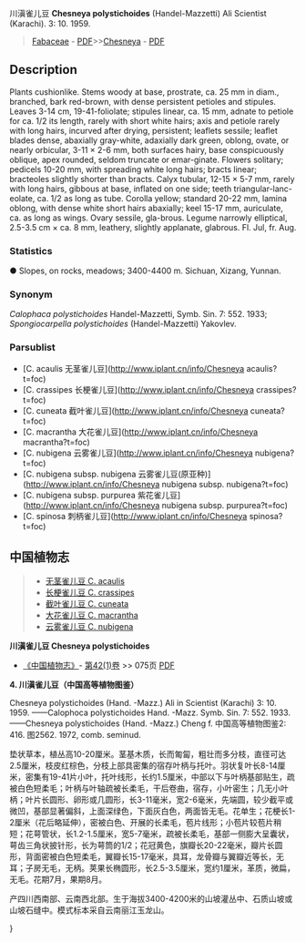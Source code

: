 川滇雀儿豆 **Chesneya polystichoides** (Handel-Mazzetti) Ali Scientist (Karachi). 3: 10. 1959.

> [Fabaceae](http://www.iplant.cn/info/Fabaceae?t=foc) - [PDF](http://www.iplant.cn/foc/pdf/Fabaceae.pdf)>>[Chesneya](http://www.iplant.cn/info/Chesneya?t=foc) - [PDF](http://www.iplant.cn/foc/pdf/Chesneya.pdf)

## Description

Plants cushionlike. Stems woody at base, prostrate, ca. 25 mm in diam., branched, bark red-brown, with dense persistent petioles and stipules. Leaves 3-14 cm, 19-41-foliolate; stipules linear, ca. 15 mm, adnate to petiole for ca. 1/2 its length, rarely with short white hairs; axis and petiole rarely with long hairs, incurved after drying, persistent; leaflets sessile; leaflet blades dense, abaxially gray-white, adaxially dark green, oblong, ovate, or nearly orbicular, 3-11 × 2-6 mm, both surfaces hairy, base conspicuously oblique, apex rounded, seldom truncate or emar-ginate. Flowers solitary; pedicels 10-20 mm, with spreading white long hairs; bracts linear; bracteoles slightly shorter than bracts. Calyx tubular, 12-15 × 5-7 mm, rarely with long hairs, gibbous at base, inflated on one side; teeth triangular-lanc-eolate, ca. 1/2 as long as tube. Corolla yellow; standard 20-22 mm, lamina oblong, with dense white short hairs abaxially; keel 15-17 mm, auriculate, ca. as long as wings. Ovary sessile, gla-brous. Legume narrowly elliptical, 2.5-3.5 cm × ca. 8 mm, leathery, slightly applanate, glabrous. Fl. Jul, fr. Aug.

### Statistics
● Slopes, on rocks, meadows; 3400-4400 m. Sichuan, Xizang, Yunnan.

### Synonym
*Calophaca polystichoides* Handel-Mazzetti, Symb. Sin. 7: 552. 1933; *Spongiocarpella polystichoides* (Handel-Mazzetti) Yakovlev.

### Parsublist

* [C.  acaulis  无茎雀儿豆](http://www.iplant.cn/info/Chesneya acaulis?t=foc)
* [C.  crassipes  长梗雀儿豆](http://www.iplant.cn/info/Chesneya crassipes?t=foc)
* [C.  cuneata  截叶雀儿豆](http://www.iplant.cn/info/Chesneya cuneata?t=foc)
* [C.  macrantha  大花雀儿豆](http://www.iplant.cn/info/Chesneya macrantha?t=foc)
* [C.  nubigena  云雾雀儿豆](http://www.iplant.cn/info/Chesneya nubigena?t=foc)
* [C.  nubigena subsp. nubigena  云雾雀儿豆(原亚种)](http://www.iplant.cn/info/Chesneya nubigena subsp. nubigena?t=foc)
* [C.  nubigena subsp. purpurea  紫花雀儿豆](http://www.iplant.cn/info/Chesneya nubigena subsp. purpurea?t=foc)
* [C.  spinosa  刺柄雀儿豆](http://www.iplant.cn/info/Chesneya spinosa?t=foc)

## 中国植物志

> * [无茎雀儿豆  C.  acaulis](Chesneya-acaulis-无茎雀儿豆.md)
> * [长梗雀儿豆  C.  crassipes](Chesneya-crassipes-长梗雀儿豆.md)
> * [截叶雀儿豆  C.  cuneata](Chesneya-cuneata-截叶雀儿豆.md)
> * [大花雀儿豆  C.  macrantha](Chesneya-macrantha-大花雀儿豆.md)
> * [云雾雀儿豆  C.  nubigena](Chesneya-nubigena-云雾雀儿豆.md)

**川滇雀儿豆 Chesneya polystichoides**

* [《中国植物志》](http://www.iplant.cn/frps)- [第42(1)卷](http://www.iplant.cn/frps/vol/42(1)) >> 075页 [PDF](http://www.iplant.cn/frps/pdf/42(1)/075.PDF)

**4. 川滇雀儿豆（中国高等植物图鉴）**

Chesneya polystichoides (Hand. -Mazz.) Ali in Scientist (Karachi) 3: 10. 1959. ——Calophoca polystichoides Hand. -Mazz. Symb. Sin. 7: 552. 1933.——Chesneya polystichoides (Hand. -Mazz.) Cheng f. 中国高等植物图鉴2: 416. 图2562. 1972, comb. seminud.

垫状草本，植丛高10-20厘米。茎基木质，长而匍匐，粗壮而多分枝，直径可达2.5厘米，枝皮红棕色，分枝上部具密集的宿存叶柄与托叶。羽状复叶长8-14厘米，密集有19-41片小叶，托叶线形，长约1.5厘米，中部以下与叶柄基部贴生，疏被白色短柔毛；叶柄与叶轴疏被长柔毛，干后卷曲，宿存，小叶密生；几无小叶柄；叶片长圆形、卵形或几圆形，长3-11毫米，宽2-6毫米，先端圆，较少截平或微凹，基部显著偏斜，上面深绿色，下面灰白色，两面皆无毛。花单生；花梗长1-2厘米（花后略延伸），密被白色、开展的长柔毛，苞片线形；小苞片较苞片稍短；花萼管状，长1.2-1.5厘米，宽5-7毫米，疏被长柔毛，基部一侧膨大呈囊状，萼齿三角状披针形，长为萼筒的1/2；花冠黄色，旗瓣长20-22毫米，瓣片长圆形，背面密被白色短柔毛，翼瓣长15-17毫米，具耳，龙骨瓣与翼瓣近等长，无耳；子房无毛，无柄。荚果长椭圆形，长2.5-3.5厘米，宽约1厘米，革质，微扁，无毛。花期7月，果期8月。

产四川西南部、云南西北部。生于海拔3400-4200米的山坡灌丛中、石质山坡或山坡石缝中。模式标本采自云南丽江玉龙山。

}